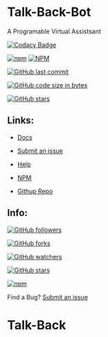 # Talk-Back-Bot
A Programable Virtual Assistsant

[![Codacy Badge](https://api.codacy.com/project/badge/Grade/35f5873b91224ef9834d71e4a049b97b)](https://app.codacy.com/app/Gninoskcaj/talk-back?utm_source=github.com&utm_medium=referral&utm_content=Gninoskcaj/talk-back&utm_campaign=Badge_Grade_Dashboard)

[![npm](https://img.shields.io/npm/v/talk-back-bot.svg?color=green&label=npm)](https://www.npmjs.com/package/talk-back-bot)
[![NPM](https://img.shields.io/npm/l/talk-back-bot.svg)](https://angular.io/license)

[![GitHub last commit](https://img.shields.io/github/last-commit/gninoskcaj/talk-back-bot.svg)](https://github.com/Gninoskcaj/talk-back-bot/commits/master)

[![GitHub code size in bytes](https://img.shields.io/github/languages/code-size/gninoskcaj/talk-back-bot.svg)](https://github.com/Gninoskcaj/talk-back-bot)

[![GitHub stars](https://img.shields.io/github/stars/gninoskcaj/talk-back-bot.svg?color=green)](https://github.com/Gninoskcaj/talk-back-bot)


## Links: 

- [Docs](https://gninoskcaj.github.io/talk-back-bot/tableofcontents.html)

- [Submit an issue](https://github.com/Gninoskcaj/talk-back-bot/issues/new/choose)

- [Help](https://gninoskcaj.github.io/talk-back-bot/contact.md)

- [NPM](https://www.npmjs.com/package/talk-back-bot)

- [Githup Repo](https://github.com/Gninoskcaj/talk-back-bot)

## Info:

 [![GitHub followers](https://img.shields.io/github/followers/gninoskcaj.svg?style=social)](https://github.com/Gninoskcaj)


 [![GitHub forks](https://img.shields.io/github/forks/gninoskcaj/talk-back-bot.svg?style=social)](https://github.com/Gninoskcaj/talk-back-bot/network/members)

 [![GitHub watchers](https://img.shields.io/github/watchers/gninoskcaj/talk-back-bot.svg?style=social)](https://github.com/Gninoskcaj/talk-back-bot/watchers)

 [![GitHub stars](https://img.shields.io/github/stars/gninoskcaj/talk-back-bot.svg?style=social)](https://github.com/Gninoskcaj/talk-back-bot/stargazers)

 [![npm](https://img.shields.io/npm/dw/talk-back-bot.svg?style=social)](https://www.npmjs.com/package/talk-back-bot)



Find a Bug?
[Submit an issue](https://github.com/Gninoskcaj/easy-math-module/issues/new/choose)
# Talk-Back


